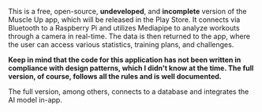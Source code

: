This is a free, open-source, **undeveloped**, and **incomplete** version of the Muscle Up app, which will be released in the Play Store. It connects via Bluetooth to a Raspberry Pi and utilizes Mediapipe to analyze workouts through a camera in real-time. The data is then returned to the app, where the user can access various statistics, training plans, and challenges. 

**Keep in mind that the code for this application has not been written in compliance with design patterns, which I didn't know at the time. The full version, of course, follows all the rules and is well documented.**

The full version, among others, connects to a database and integrates the AI model in-app.
